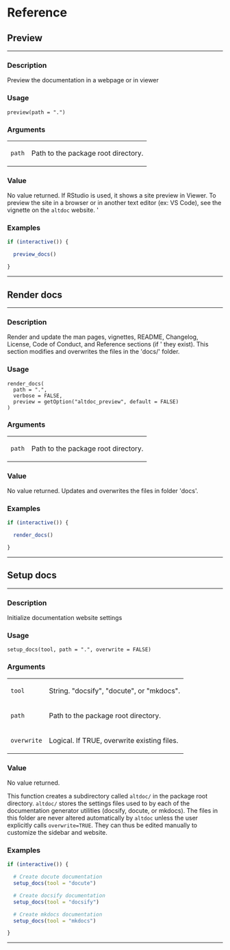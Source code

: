 # Reference 

## Preview
---------------------------------------------------

### Description

Preview the documentation in a webpage or in viewer

### Usage

    preview(path = ".")

### Arguments

<table>
<tbody>
<tr class="odd">
<td><code id="preview_:_path">path</code></td>
<td><p>Path to the package root directory.</p></td>
</tr>
</tbody>
</table>

### Value

No value returned. If RStudio is used, it shows a site preview in
Viewer. To preview the site in a browser or in another text editor (ex:
VS Code), see the vignette on the `altdoc` website. '

### Examples

```r
if (interactive()) {

  preview_docs()

}
```


---
## Render docs
--------------------

### Description

Render and update the man pages, vignettes, README, Changelog, License,
Code of Conduct, and Reference sections (if ' they exist). This section
modifies and overwrites the files in the 'docs/' folder.

### Usage

    render_docs(
      path = ".",
      verbose = FALSE,
      preview = getOption("altdoc_preview", default = FALSE)
    )

### Arguments

<table>
<tbody>
<tr class="odd">
<td><code id="render_docs_:_path">path</code></td>
<td><p>Path to the package root directory.</p></td>
</tr>
</tbody>
</table>

### Value

No value returned. Updates and overwrites the files in folder 'docs'.

### Examples

```r
if (interactive()) {

  render_docs()

}
```


---
## Setup docs
-----------------------------------------

### Description

Initialize documentation website settings

### Usage

    setup_docs(tool, path = ".", overwrite = FALSE)

### Arguments

<table>
<tbody>
<tr class="odd">
<td><code id="setup_docs_:_tool">tool</code></td>
<td><p>String. "docsify", "docute", or "mkdocs".</p></td>
</tr>
<tr class="even">
<td><code id="setup_docs_:_path">path</code></td>
<td><p>Path to the package root directory.</p></td>
</tr>
<tr class="odd">
<td><code id="setup_docs_:_overwrite">overwrite</code></td>
<td><p>Logical. If TRUE, overwrite existing files.</p></td>
</tr>
</tbody>
</table>

### Value

No value returned.

This function creates a subdirectory called `⁠altdoc/⁠` in the package
root directory. `⁠altdoc/⁠` stores the settings files used to by each of
the documentation generator utilities (docsify, docute, or mkdocs). The
files in this folder are never altered automatically by `altdoc` unless
the user explicitly calls `overwrite=TRUE`. They can thus be edited
manually to customize the sidebar and website.

### Examples

```r
if (interactive()) {

  # Create docute documentation
  setup_docs(tool = "docute")

  # Create docsify documentation
  setup_docs(tool = "docsify")

  # Create mkdocs documentation
  setup_docs(tool = "mkdocs")

}
```


---
